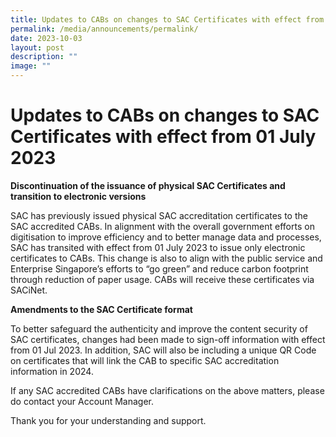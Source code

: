 ```yaml
---
title: Updates to CABs on changes to SAC Certificates with effect from 01 July 2023
permalink: /media/announcements/permalink/
date: 2023-10-03
layout: post
description: ""
image: ""
---
```

# Updates to CABs on changes to SAC Certificates with effect from 01 July 2023

**Discontinuation of the issuance of physical SAC Certificates and transition to electronic versions**

SAC has previously issued physical SAC accreditation certificates to the SAC accredited CABs. In alignment with the overall government efforts on digitisation to improve efficiency and to better manage data and processes, SAC has transited with effect from 01 July 2023 to issue only electronic certificates to CABs. This change is also to align with the public service and Enterprise Singapore’s efforts to “go green” and reduce carbon footprint through reduction of paper usage. CABs will receive these certificates via SACiNet.

**Amendments to the SAC Certificate format**

To better safeguard the authenticity and improve the content security of SAC certificates, changes had been made to sign-off information with effect from 01 Jul 2023. In addition, SAC will also be including a unique QR Code on certificates that will link the CAB to specific SAC accreditation information in 2024.

If any SAC accredited CABs have clarifications on the above matters, please do contact your Account Manager.

Thank you for your understanding and support.